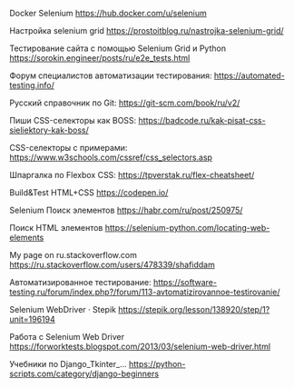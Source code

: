 Docker Selenium https://hub.docker.com/u/selenium

Настройка selenium grid https://prostoitblog.ru/nastrojka-selenium-grid/

Тестирование сайта с помощью Selenium Grid и Python https://sorokin.engineer/posts/ru/e2e_tests.html

Форум специалистов автоматизации тестирования: https://automated-testing.info/

Русский справочник по Git: https://git-scm.com/book/ru/v2/

Пиши CSS-селекторы как BOSS: https://badcode.ru/kak-pisat-css-sieliektory-kak-boss/

CSS-селекторы с примерами: https://www.w3schools.com/cssref/css_selectors.asp 
 
Шпаргалка по Flexbox CSS: https://tpverstak.ru/flex-cheatsheet/

Build&Test HTML+CSS https://codepen.io/

Selenium Поиск элементов https://habr.com/ru/post/250975/  

Поиск HTML элементов https://selenium-python.com/locating-web-elements

My page on ru.stackoverflow.com https://ru.stackoverflow.com/users/478339/shafiddam

Автоматизированное тестирование: https://software-testing.ru/forum/index.php?/forum/113-avtomatizirovannoe-testirovanie/

Selenium WebDriver · Stepik https://stepik.org/lesson/138920/step/1?unit=196194
 
Работа с Selenium Web Driver https://forworktests.blogspot.com/2013/03/selenium-web-driver.html

Учебники по Django_Tkinter_... https://python-scripts.com/category/django-beginners

